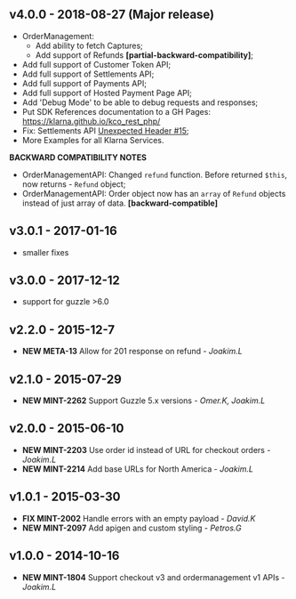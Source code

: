 ## v4.0.0 - 2018-08-27 (Major release)
- OrderManagement:
    * Add ability to fetch Captures;
    * Add support of Refunds **[partial-backward-compatibility]**;
- Add full support of Customer Token API;
- Add full support of Settlements API;
- Add full support of Payments API;
- Add full support of Hosted Payment Page API;
- Add 'Debug Mode' to be able to debug requests and responses;
- Put SDK References documentation to a GH Pages:
    https://klarna.github.io/kco_rest_php/
- Fix: Settlements API [Unexpected Header #15](https://github.com/klarna/kco_rest_php/issues/15);
- More Examples for all Klarna Services.

**BACKWARD COMPATIBILITY NOTES**
- OrderManagementAPI: Changed `refund` function. Before returned `$this`, now returns - `Refund` object;
- OrderManagementAPI: Order object now has an `array` of `Refund` objects instead of just array of data.
    **[backward-compatible]**


## v3.0.1 - 2017-01-16
- smaller fixes

## v3.0.0 - 2017-12-12

- support for guzzle >6.0

## v2.2.0 - 2015-12-7
- **NEW META-13** Allow for 201 response on refund - *Joakim.L*

## v2.1.0 - 2015-07-29
- **NEW MINT-2262** Support Guzzle 5.x versions - *Omer.K, Joakim.L*

## v2.0.0 - 2015-06-10
- **NEW MINT-2203** Use order id instead of URL for checkout orders - *Joakim.L*
- **NEW MINT-2214** Add base URLs for North America - *Joakim.L*

## v1.0.1 - 2015-03-30
- **FIX MINT-2002** Handle errors with an empty payload - *David.K*
- **NEW MINT-2097** Add apigen and custom styling - *Petros.G*

## v1.0.0 - 2014-10-16
- **NEW MINT-1804** Support checkout v3 and ordermanagement v1 APIs - *Joakim.L*
